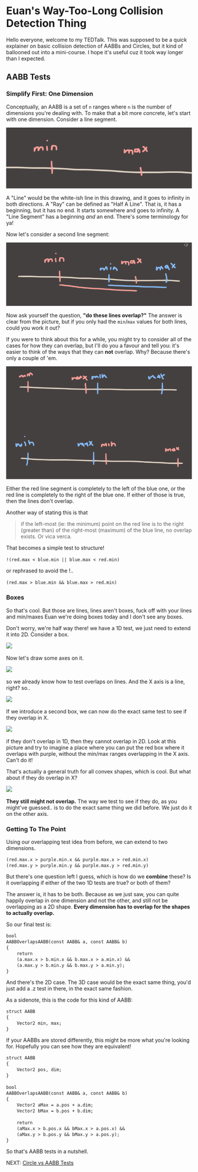 # Euan's Way-Too-Long Collision Detection Thing

Hello everyone, welcome to my TEDTalk. This was supposed to be a quick explainer on basic collision detection of AABBs and Circles, but it kind of ballooned out into a mini-course. I hope it's useful cuz it took way longer than I expected.

## AABB Tests

### Simplify First: One Dimension

Conceptually, an AABB is a set of `n` ranges where `n` is the number of dimensions you're dealing with. To make that a bit more concrete, let's start with one dimension. Consider a line segment.

![](img/min_max.png)

A "Line" would be the white-ish line in this drawing, and it goes to infinity in both directions. A "Ray" can be defined as "Half A Line". That is, it has a beginning, but it has no end. It starts somewhere and goes to infinity. A "Line Segment" has a beginning *and* an end. There's some terminology for ya!
 
Now let's consider a second line segment:

![](img/two_line_segments.png)

Now ask yourself the question, **"do these lines overlap?"** The answer is clear from the picture, but if you only had the `min`/`max` values for both lines, could you work it out?

If you were to think about this for a while, you might try to consider all of the cases for how they can overlap, but I'll do you a favour and tell you: it's easier to think of the ways that they can **not** overlap. Why? Because there's only a couple of 'em.

![](img/two_lines_beside_eachother.png)

Either the red line segment is completely to the left of the blue one, or the red line is completely to the right of the blue one. If either of those is true, then the lines don't overlap.

Another way of stating this is that

> if the left-most (ie: the minimum) point on the red line is to the right (greater than) of the right-most (maximum) of the blue line, no overlap exists. Or vica verca.

That becomes a simple test to structure!

```!(red.max < blue.min || blue.max < red.min)```

or rephrased to avoid the !..

```(red.max > blue.min && blue.max > red.min)```

### Boxes

So that's cool. But those are lines, lines aren't boxes, fuck off with your lines and min/maxes Euan we're doing boxes today and I don't see any boxes.

Don't worry, we're half way there! we have a 1D test, we just need to extend it into 2D. Consider a box.

![](img/a_box.png)

Now let's draw some axes on it.

![](img/a_box_with_axes.png)

so we already know how to test overlaps on lines. And the X axis is a line, right? so..

![](img/aabb_x_axis.png)

If we introduce a second box, we can now do the exact same test to see if they overlap in X.

![](img/aabb_2.png)

if they don't overlap in 1D, then they cannot overlap in 2D. Look at this picture and try to imagine a place where you can put the red box where it overlaps with purple, without the min/max ranges overlapping in the X axis. Can't do it! 

That's actually a general truth for all convex shapes, which is cool. But what about if they do overlap in X?

![](img/aabb_3.png)

**They still might not overlap.** The way we test to see if they do, as you might've guessed.. is to do the exact same thing we did before. We just do it on the other axis.

### Getting To The Point 

Using our overlapping test idea from before, we can extend to two dimensions.

```
(red.max.x > purple.min.x && purple.max.x > red.min.x)
(red.max.y > purple.min.y && purple.max.y > red.min.y)
```

But there's one question left I guess, which is how do we **combine** these? Is it overlapping if either of the two 1D tests are true? or both of them?

The answer is, it has to be both. Because as we just saw, you can quite happily overlap in one dimension and not the other, and still not be overlapping as a 2D shape. **Every dimension has to overlap for the shapes to actually overlap.**

So our final test is:

```
bool
AABBOverlapsAABB(const AABB& a, const AABB& b)
{
	return
	(a.max.x > b.min.x && b.max.x > a.min.x) &&
	(a.max.y > b.min.y && b.max.y > a.min.y);
}

```

And there's the 2D case. The 3D case would be the exact same thing, you'd just add a .z test in there, in the exact same fashion.

As a sidenote, this is the code for this kind of AABB:

```
struct AABB
{
	Vector2 min, max;
}
```

If your AABBs are stored differently, this might be more what you're looking for. Hopefully you can see how they are equivalent!

```
struct AABB
{
	Vector2 pos, dim;
}

bool
AABBOverlapsAABB(const AABB& a, const AABB& b)
{
	Vector2 aMax = a.pos + a.dim;
	Vector2 bMax = b.pos + b.dim;

	return
	(aMax.x > b.pos.x && bMax.x > a.pos.x) &&
	(aMax.y > b.pos.y && bMax.y > a.pos.y);
}
```

So that's AABB tests in a nutshell.

NEXT: [Circle vs AABB Tests](2.md)